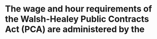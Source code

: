 # The wage and hour requirements of the Walsh-Healey Public Contracts Act (PCA) are administered by the